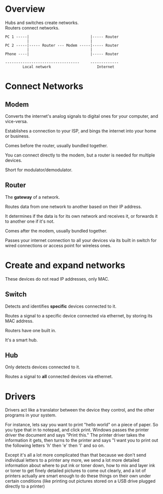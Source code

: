 # Overview

Hubs and switches create networks.  
Routers connect networks.

```
PC 1 -----|                            |----- Router
          |                            |
PC 2 -----|----- Router --- Modem -----|----- Router
          |                            |
Phone ----|                            |----- Router

----------------------------------     -------------
        Local network                     Internet
```

# Connect Networks

## **Modem**

Converts the internet's analog signals to digital ones for your computer, and vice-versa.

Establishes a connection to your ISP, and bings the internet into your home or business.

Comes before the router, usually bundled together.

You can connect directly to the modem, but a router is needed for multiple devices.

Short for modulator/demodulator.

## **Router**

The **gateway** of a network.

Routes data from one network to another based on their IP address.

It determines if the data is for its own network and receives it, or forwards it to another one if it's not.

Comes after the modem, usually bundled together.

Passes your internet connection to all your devices via its built in switch for wired connections or access point for wireless ones.

# Create and expand networks

These devices do not read IP addresses, only MAC.

## **Switch**

Detects and identifies **specific** devices connected to it.

Routes a signal to a specific device connected via ethernet, by storing its MAC address.

Routers have one built in.

It's a smart hub.

## **Hub**

Only detects devices connected to it.

Routes a signal to **all** connected devices via ethernet.

# Drivers

Drivers act like a translator between the device they control, and the other programs in your system.

For instance, lets say you want to print "hello world" on a piece of paper. So you type that in to notepad, and click print.
Windows passes the printer driver the document and says "Print this."
The printer driver takes the information it gets, then turns to the printer and says "I want you to print out the following letters 'h' then 'e' then 'l' and so on.

Except it's all a lot more complicated than that because we don't send individual letters to a printer any more, we send a lot more detailed information about where to put ink or toner down, how to mix and layer ink or toner to get finely detailed pictures to come out clearly, and a lot of printers actually are smart enough to do these things on their own under certain conditions (like printing out pictures stored on a USB drive plugged directly to a printer)
